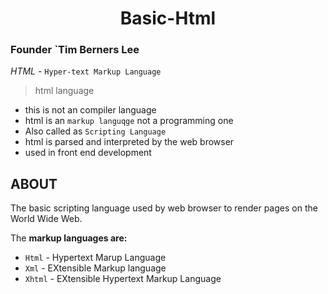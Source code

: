 <div align="center">
 <h1>Basic-Html</h1>
</div>  

### Founder `Tim Berners Lee
 *HTML* - `Hyper-text Markup Language`
>  html language
   - this  is not an  compiler language
   - html is an `markup languqge` not a programming one
   - Also called as `Scripting Language`
   - html is parsed and interpreted by the web browser
   - used in front end development
## ABOUT
The basic scripting language used by web browser to render pages on the World Wide Web.

The **markup languages are:**
   * `Html` - Hypertext Marup Language
   * `Xml` - EXtensible Markup language
   * `Xhtml` - EXtensible Hypertext Markup Language 
